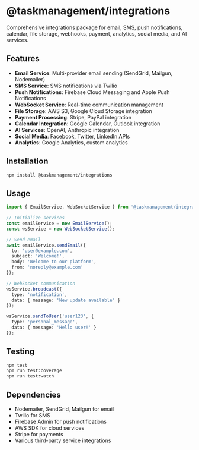 # @taskmanagement/integrations

Comprehensive integrations package for email, SMS, push notifications, calendar, file storage, webhooks, payment, analytics, social media, and AI services.

## Features

- **Email Service**: Multi-provider email sending (SendGrid, Mailgun, Nodemailer)
- **SMS Service**: SMS notifications via Twilio
- **Push Notifications**: Firebase Cloud Messaging and Apple Push Notifications
- **WebSocket Service**: Real-time communication management
- **File Storage**: AWS S3, Google Cloud Storage integration
- **Payment Processing**: Stripe, PayPal integration
- **Calendar Integration**: Google Calendar, Outlook integration
- **AI Services**: OpenAI, Anthropic integration
- **Social Media**: Facebook, Twitter, LinkedIn APIs
- **Analytics**: Google Analytics, custom analytics

## Installation

```bash
npm install @taskmanagement/integrations
```

## Usage

```typescript
import { EmailService, WebSocketService } from '@taskmanagement/integrations';

// Initialize services
const emailService = new EmailService();
const wsService = new WebSocketService();

// Send email
await emailService.sendEmail({
  to: 'user@example.com',
  subject: 'Welcome!',
  body: 'Welcome to our platform',
  from: 'noreply@example.com'
});

// WebSocket communication
wsService.broadcast({
  type: 'notification',
  data: { message: 'New update available' }
});

wsService.sendToUser('user123', {
  type: 'personal_message',
  data: { message: 'Hello user!' }
});
```

## Testing

```bash
npm test
npm run test:coverage
npm run test:watch
```

## Dependencies

- Nodemailer, SendGrid, Mailgun for email
- Twilio for SMS
- Firebase Admin for push notifications
- AWS SDK for cloud services
- Stripe for payments
- Various third-party service integrations